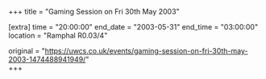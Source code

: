 +++
title = "Gaming Session on Fri 30th May 2003"

[extra]
time = "20:00:00"
end_date = "2003-05-31"
end_time = "03:00:00"
location = "Ramphal R0.03/4"

original = "https://uwcs.co.uk/events/gaming-session-on-fri-30th-may-2003-1474488941949/"    
+++



